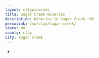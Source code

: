 ```yaml
---
layout: citywineries
title: Sugar Creek Wineries
description: Wineries in Sugar Creek, MO
permalink: /mo/clay/sugar-creek/
state: mo
county: clay
city: sugar creek
---
```

-
